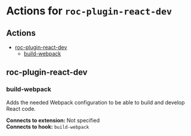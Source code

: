 # Actions for `roc-plugin-react-dev`

## Actions
* [roc-plugin-react-dev](#roc-plugin-react-dev)
  * [build-webpack](#build-webpack)

## roc-plugin-react-dev

### build-webpack

Adds the needed Webpack configuration to be able to build and develop React code.

__Connects to extension:__ Not specified  
__Connects to hook:__ `build-webpack`  

